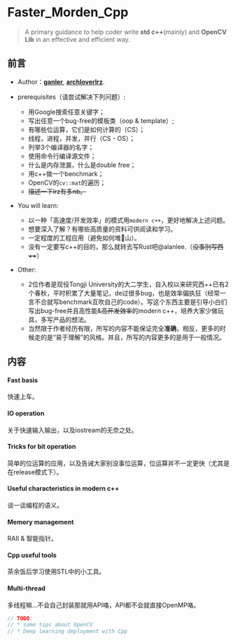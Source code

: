 # Faster_Morden_Cpp

> A primary guidance to help coder write **std c++**(mainly) and **OpenCV Lib**  in an effective and efficient way.

## 前言

- Author：[**ganler**](https://github.com/ganler),  [**archloverlrz**](https://github.com/archloverlrz).
- prerequisites（请尝试解决下列问题）:
  - 用Google搜索任意关键字；
  - 写出任意一个bug-free的模板类（oop & template）;
  - 有哪些位运算，它们是如何计算的（CS）；
  - 线程，进程，并发，并行（CS - OS）；
  - 列举3个编译器的名字；
  - 使用命令行编译源文件；
  - 什么是内存泄漏，什么是double free；
  - 用c++做一个benchmark；
  - OpenCV的`cv::mat`的遍历；
  - ~~描述一下lrz有多nb。~~
- You will learn:

  - 以一种「高速度/开发效率」的模式用`modern c++`，更好地解决上述问题。
  - 想要深入了解？有哪些高质量的资料可供阅读和学习。
  - 一定程度的工程应用（避免如何堆💩山）。
  - 没有一定要写c++的目的，那么就转去写Rust吧@alanlee.（~~没事别写西++~~）
- Other:
  - 2位作者是现役Tongji University的大二学生，自入校以来研究西++已有2个春秋，平时积累了大量笔记，de过很多bug，也是效率偏执狂（经常一言不合就写benchmark互吹自己的code）。写这个东西主要是引导小白们写出bug-free并且高性能&~~高开发效率~~的modern c++，培养大家少做玩具，多写产品的想法。
  - 当然限于作者经历有限，所写的内容不能保证完全**准确**，相反，更多的时候走的是“易于理解”的风格。并且，所写的内容更多的是用于一般情况。

## 内容

#### Fast basis

快速上车。

#### IO operation

关于快速输入输出，以及iostream的无奈之处。

#### Tricks for bit operation

简单的位运算的应用，以及告诫大家别没事位运算，位运算并不一定更快（尤其是在release模式下）。

#### Useful  characteristics in modern c++

谈一谈编程的语义。

#### Memory management

RAII & 智能指针。

#### Cpp useful tools

茶余饭后学习使用STL中的小工具。

#### Multi-thread

多线程嘛...不会自己封装那就用API咯，API都不会就直接OpenMP咯。

```c++
// TODO:
// * some tips about OpenCV
// * Deep learning deployment with Cpp
```
